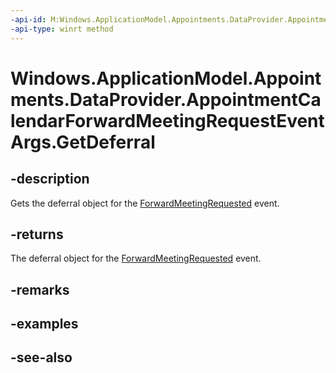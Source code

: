----api-id: M:Windows.ApplicationModel.Appointments.DataProvider.AppointmentCalendarForwardMeetingRequestEventArgs.GetDeferral
-api-type: winrt method
---<!-- Method syntaxpublic Windows.Foundation.Deferral GetDeferral()--># Windows.ApplicationModel.Appointments.DataProvider.AppointmentCalendarForwardMeetingRequestEventArgs.GetDeferral## -descriptionGets the deferral object for the [ForwardMeetingRequested](appointmentdataproviderconnection_forwardmeetingrequested.md) event.## -returnsThe deferral object for the [ForwardMeetingRequested](appointmentdataproviderconnection_forwardmeetingrequested.md) event.## -remarks## -examples## -see-also